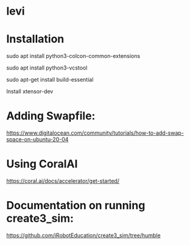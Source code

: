 # levi

# Installation
sudo apt install python3-colcon-common-extensions

sudo apt install python3-vcstool

sudo apt-get install build-essential

Install xtensor-dev

# Adding Swapfile:
https://www.digitalocean.com/community/tutorials/how-to-add-swap-space-on-ubuntu-20-04


# Using CoralAI
https://coral.ai/docs/accelerator/get-started/

# Documentation on running create3_sim:
https://github.com/iRobotEducation/create3_sim/tree/humble

